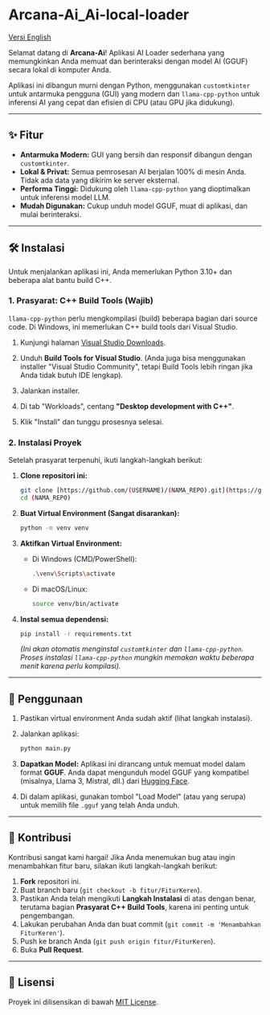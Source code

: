 # Arcana-Ai_Ai-local-loader

[Versi English](README.md)

Selamat datang di **Arcana-Ai**! Aplikasi AI Loader sederhana yang memungkinkan Anda memuat dan berinteraksi dengan model AI (GGUF) secara lokal di komputer Anda.

Aplikasi ini dibangun murni dengan Python, menggunakan `customtkinter` untuk antarmuka pengguna (GUI) yang modern dan `llama-cpp-python` untuk inferensi AI yang cepat dan efisien di CPU (atau GPU jika didukung).

---

## ✨ Fitur

* **Antarmuka Modern:** GUI yang bersih dan responsif dibangun dengan `customtkinter`.
* **Lokal & Privat:** Semua pemrosesan AI berjalan 100% di mesin Anda. Tidak ada data yang dikirim ke server eksternal.
* **Performa Tinggi:** Didukung oleh `llama-cpp-python` yang dioptimalkan untuk inferensi model LLM.
* **Mudah Digunakan:** Cukup unduh model GGUF, muat di aplikasi, dan mulai berinteraksi.

---

## 🛠️ Instalasi

Untuk menjalankan aplikasi ini, Anda memerlukan Python 3.10+ dan beberapa alat bantu build C++.

### 1. Prasyarat: C++ Build Tools (Wajib)

`llama-cpp-python` perlu mengkompilasi (build) beberapa bagian dari source code. Di Windows, ini memerlukan C++ build tools dari Visual Studio.

1.  Kunjungi halaman [Visual Studio Downloads](https://visualstudio.microsoft.com/downloads/).
2.  Unduh **Build Tools for Visual Studio**. (Anda juga bisa menggunakan installer "Visual Studio Community", tetapi Build Tools lebih ringan jika Anda tidak butuh IDE lengkap).
3.  Jalankan installer.
4.  Di tab "Workloads", centang **"Desktop development with C++"**.
    
5.  Klik "Install" dan tunggu prosesnya selesai.

### 2. Instalasi Proyek

Setelah prasyarat terpenuhi, ikuti langkah-langkah berikut:

1.  **Clone repositori ini:**
    ```bash
    git clone [https://github.com/(USERNAME)/(NAMA_REPO).git](https://github.com/(USERNAME)/(NAMA_REPO).git)
    cd (NAMA_REPO)
    ```

2.  **Buat Virtual Environment (Sangat disarankan):**
    ```bash
    python -m venv venv
    ```

3.  **Aktifkan Virtual Environment:**
    * Di Windows (CMD/PowerShell):
        ```bash
        .\venv\Scripts\activate
        ```
    * Di macOS/Linux:
        ```bash
        source venv/bin/activate
        ```

4.  **Instal semua dependensi:**
    ```bash
    pip install -r requirements.txt
    ```
    *(Ini akan otomatis menginstal `customtkinter` dan `llama-cpp-python`. Proses instalasi `llama-cpp-python` mungkin memakan waktu beberapa menit karena perlu kompilasi).*

---

## 🚀 Penggunaan

1.  Pastikan virtual environment Anda sudah aktif (lihat langkah instalasi).
2.  Jalankan aplikasi:
    ```bash
    python main.py
    ```

3.  **Dapatkan Model:**
    Aplikasi ini dirancang untuk memuat model dalam format **GGUF**. Anda dapat mengunduh model GGUF yang kompatibel (misalnya, Llama 3, Mistral, dll.) dari [Hugging Face](https://huggingface.co/models?search=gguf).

4.  Di dalam aplikasi, gunakan tombol "Load Model" (atau yang serupa) untuk memilih file `.gguf` yang telah Anda unduh.

---

## 🤝 Kontribusi

Kontribusi sangat kami hargai! Jika Anda menemukan bug atau ingin menambahkan fitur baru, silakan ikuti langkah-langkah berikut:

1.  **Fork** repositori ini.
2.  Buat branch baru (`git checkout -b fitur/FiturKeren`).
3.  Pastikan Anda telah mengikuti **Langkah Instalasi** di atas dengan benar, terutama bagian **Prasyarat C++ Build Tools**, karena ini penting untuk pengembangan.
4.  Lakukan perubahan Anda dan buat commit (`git commit -m 'Menambahkan FiturKeren'`).
5.  Push ke branch Anda (`git push origin fitur/FiturKeren`).
6.  Buka **Pull Request**.

---

## 📜 Lisensi

Proyek ini dilisensikan di bawah [MIT License](LICENSE).
